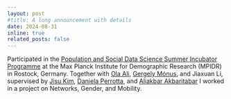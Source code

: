 ```yaml
---
layout: post
#title: A long announcement with details
date: 2024-08-31 
inline: true
related_posts: false
---
```


Participated in the [Population and Social Data Science Summer Incubator Programme](https://www.demogr.mpg.de/en/news_events_6123/news_press_releases_4630/news/population_and_social_data_science_summer_incubator_program_2024_13112) at the Max Planck Institute for Demographic Research (MPIDR) in Rostock, Germany. 
Together with [Ola Ali](https://olamegahead.wixsite.com/ola-ali), [Gergely Mónus](https://anet.krtk.mta.hu/researchers/gergely-monus/), 
and Jiaxuan Li, supervised by [Jisu Kim](https://www.uu.nl/staff/JKim), [Daniela Perrotta](https://www.demogr.mpg.de/en/about_us_6113/staff_directory_1899/daniela_perrotta_3932/), 
and [Aliakbar Akbaritabar](https://www.demogr.mpg.de/en/about_us_6113/staff_directory_1899/aliakbar_akbaritabar_4098/) I worked in a project on Networks, Gender, and Mobility. 